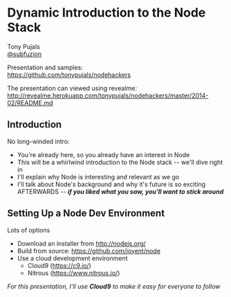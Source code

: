 <!-- revealme options
title: Node Hackers at Hacker Dojo - Dynamic Introduction to the Node stack
theme: default
transition: concave
horizOnly: false
-->

Dynamic Introduction to the Node Stack
======================================

Tony Pujals  
[@subfuzion](https://twitter.com/subfuzion)

Presentation and samples:  
https://github.com/tonypujals/nodehackers

The presentation can viewed using revealme:
http://revealme.herokuapp.com/tonypujals/nodehackers/master/2014-02/README.md

Introduction
------------

No long-winded intro:

 * You're already here, so you already have an interest in Node
 * This will be a whirlwind introduction to the Node stack -- we'll dive right in
 * I'll explain why Node is interesting and relevant as we go
 * I'll talk about Node's background and why it's future is so exciting AFTERWARDS -- ***if you liked what you saw, you'll want to stick around***

Setting Up a Node Dev Environment
---------------------------------

Lots of options

 * Download an installer from http://nodejs.org/
 * Build from source: https://github.com/joyent/node
 * Use a cloud development environment
    * Cloud9 (https://c9.io/)
    * Nitrous (https://www.nitrous.io/)

*For this presentation, I'll use*  ***Cloud9***  *to make it easy for everyone to follow*

